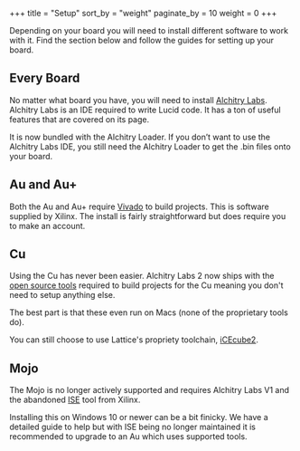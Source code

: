 +++
title = "Setup"
sort_by = "weight"
paginate_by = 10
weight = 0
+++

Depending on your board you will need to install different software to work with it. Find the section below and follow the guides for setting up your board.

## Every Board

No matter what board you have, you will need to install [Alchitry Labs](@/Alchitry-Labs.md). Alchitry Labs is an IDE required to write Lucid code. It has a ton of useful features that are covered on its page.

It is now bundled with the Alchitry Loader. If you don’t want to use the Alchitry Labs IDE, you still need the Alchitry Loader to get the .bin files onto your board.

## Au and Au+

Both the Au and Au+ require [Vivado](@/tutorials/setup/Vivado.md) to build projects. This is software supplied by Xilinx. The install is fairly straightforward but does require you to make an account.

## Cu

Using the Cu has never been easier. Alchitry Labs 2 now ships with the  [open source tools](https://symbiflow.github.io/index.html) required to build projects for the Cu meaning you don't need to setup anything else.

The best part is that these even run on Macs (none of the proprietary tools do).

You can still choose to use Lattice's propriety toolchain, [iCEcube2](@/tutorials/setup/iCEcube2.md).
## Mojo

The Mojo is no longer actively supported and requires Alchitry Labs V1 and the abandoned [ISE](@/tutorials/setup/ISE.md) tool from Xilinx. 

Installing this on Windows 10 or newer can be a bit finicky. We have a detailed guide to help but with ISE being no longer maintained it is recommended to upgrade to an Au which uses supported tools.